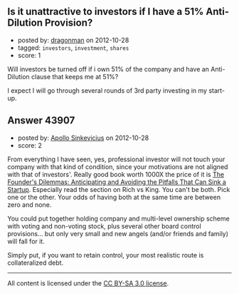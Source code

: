 ## Is it unattractive to investors if I have a 51% Anti-Dilution Provision?

- posted by: [dragonman](https://stackexchange.com/users/-1/7987-dragonman) on 2012-10-28
- tagged: `investors`, `investment`, `shares`
- score: 1

Will investors be turned off if i own 51% of the company and have an Anti-Dilution clause that keeps me at 51%?

I expect I will go through several rounds of 3rd party investing in my start-up.




## Answer 43907

- posted by: [Apollo Sinkevicius](https://stackexchange.com/users/-1/2119-apollo-sinkevicius) on 2012-10-28
- score: 2

<p>From everything I have seen, yes, professional investor will not touch your company with that kind of condition, since your motivations are not aligned with that of investors'. Really good book worth 1000X the price of it is <a href="http://rads.stackoverflow.com/amzn/click/0691149135" rel="nofollow">The Founder's Dilemmas: Anticipating and Avoiding the Pitfalls That Can Sink a Startup</a>.
Especially read the section on Rich vs King. You can't be both. Pick one or the other. Your odds of having both at the same time are between zero and none.</p>

<p>You could put together holding company and multi-level ownership scheme with voting and non-voting stock, plus several other board control provisions... but only very small and new angels (and/or friends and family) will fall for it.</p>

<p>Simply put, if you want to retain control, your most realistic route is collateralized debt.</p>




---

All content is licensed under the [CC BY-SA 3.0 license](https://creativecommons.org/licenses/by-sa/3.0/).
